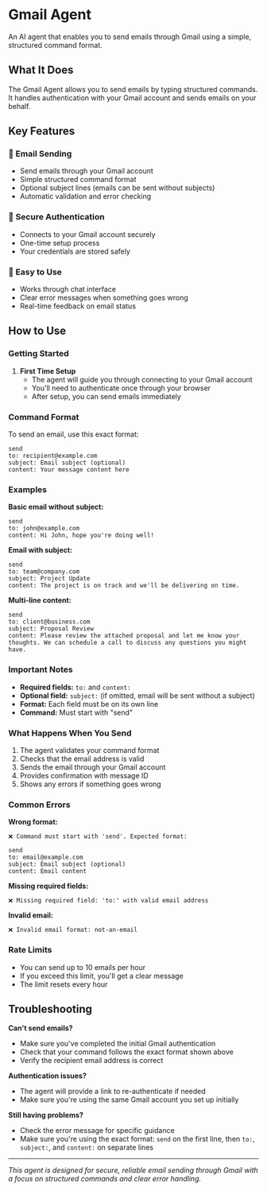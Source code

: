 # Gmail Agent

An AI agent that enables you to send emails through Gmail using a simple, structured command format.

## What It Does

The Gmail Agent allows you to send emails by typing structured commands. It handles authentication with your Gmail account and sends emails on your behalf.

## Key Features

### 📧 Email Sending
- Send emails through your Gmail account
- Simple structured command format
- Optional subject lines (emails can be sent without subjects)
- Automatic validation and error checking

### 🔐 Secure Authentication
- Connects to your Gmail account securely
- One-time setup process
- Your credentials are stored safely

### 💬 Easy to Use
- Works through chat interface
- Clear error messages when something goes wrong
- Real-time feedback on email status

## How to Use

### Getting Started

1. **First Time Setup**
   - The agent will guide you through connecting to your Gmail account
   - You'll need to authenticate once through your browser
   - After setup, you can send emails immediately

### Command Format

To send an email, use this exact format:

```
send
to: recipient@example.com
subject: Email subject (optional)
content: Your message content here
```

### Examples

**Basic email without subject:**
```
send
to: john@example.com
content: Hi John, hope you're doing well!
```

**Email with subject:**
```
send
to: team@company.com
subject: Project Update
content: The project is on track and we'll be delivering on time.
```

**Multi-line content:**
```
send
to: client@business.com
subject: Proposal Review
content: Please review the attached proposal and let me know your thoughts. We can schedule a call to discuss any questions you might have.
```

### Important Notes

- **Required fields:** `to:` and `content:`
- **Optional field:** `subject:` (if omitted, email will be sent without a subject)
- **Format:** Each field must be on its own line
- **Command:** Must start with "send"

### What Happens When You Send

1. The agent validates your command format
2. Checks that the email address is valid
3. Sends the email through your Gmail account
4. Provides confirmation with message ID
5. Shows any errors if something goes wrong

### Common Errors

**Wrong format:**
```
❌ Command must start with 'send'. Expected format:

send
to: email@example.com
subject: Email subject (optional)
content: Email content
```

**Missing required fields:**
```
❌ Missing required field: 'to:' with valid email address
```

**Invalid email:**
```
❌ Invalid email format: not-an-email
```

### Rate Limits

- You can send up to 10 emails per hour
- If you exceed this limit, you'll get a clear message
- The limit resets every hour

## Troubleshooting

**Can't send emails?**
- Make sure you've completed the initial Gmail authentication
- Check that your command follows the exact format shown above
- Verify the recipient email address is correct

**Authentication issues?**
- The agent will provide a link to re-authenticate if needed
- Make sure you're using the same Gmail account you set up initially

**Still having problems?**
- Check the error message for specific guidance
- Make sure you're using the exact format: `send` on the first line, then `to:`, `subject:`, and `content:` on separate lines

---

*This agent is designed for secure, reliable email sending through Gmail with a focus on structured commands and clear error handling.*